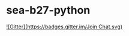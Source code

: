 # sea-b27-python
[![Gitter](https://badges.gitter.im/Join Chat.svg)](https://gitter.im/caseymacphee/sea-b27-python?utm_source=badge&utm_medium=badge&utm_campaign=pr-badge&utm_content=badge)
